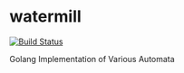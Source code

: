 # watermill

[![Build Status](https://travis-ci.com/yinyanghu/watermill.svg?branch=master)](https://travis-ci.com/yinyanghu/watermill)

Golang Implementation of Various Automata
